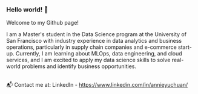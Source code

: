### Hello world! 👋

Welcome to my Github page! 

I am a Master's student in the Data Science program at the University of San Francisco with industry experience in data analytics and business operations, particularly in supply chain companies and e-commerce start-up. Currently, I am learning about MLOps, data engineering, and cloud services, and I am excited to apply my data science skills to solve real-world problems and identify business opportunities.
<br/><br/>

📬 Contact me at:
LinkedIn - https://www.linkedin.com/in/annieyuchuan/
